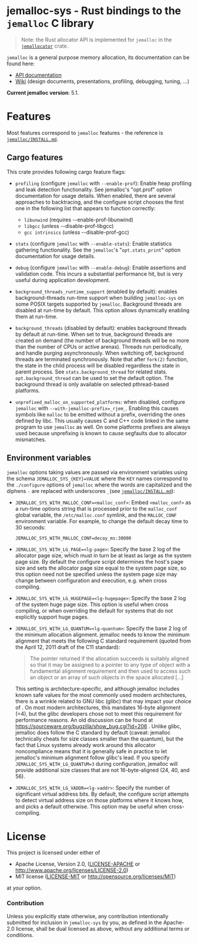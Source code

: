 # jemalloc-sys - Rust bindings to the `jemalloc` C library

> Note: the Rust allocator API is implemented for `jemalloc` in the
> [`jemallocator`](https://crates.io/crates/jemallocator) crate.

`jemalloc` is a general purpose memory allocation, its documentation
 can be found here:

* [API documentation][jemalloc_docs]
* [Wiki][jemalloc_wiki] (design documents, presentations, profiling, debugging, tuning, ...)

[jemalloc_docs]: http://jemalloc.net/jemalloc.3.html
[jemalloc_wiki]: https://github.com/jemalloc/jemalloc/wiki

**Current jemalloc version**: 5.1.

[jemalloc_docs]: http://jemalloc.net/jemalloc.3.html
[jemalloc_wiki]: https://github.com/jemalloc/jemalloc/wiki

# Features

Most features correspond to `jemalloc` features - the reference is
[`jemalloc/INSTALL.md`][jemalloc_install].

## Cargo features

This crate provides following cargo feature flags:

* `profiling` (configure `jemalloc` with `--enable-prof`): Enable heap profiling
  and leak detection functionality. See jemalloc's "opt.prof" option
  documentation for usage details. When enabled, there are several approaches to
  backtracing, and the configure script chooses the first one in the following
  list that appears to function correctly:

  * `libunwind` (requires --enable-prof-libunwind)
  * `libgcc` (unless --disable-prof-libgcc)
  * `gcc intrinsics` (unless --disable-prof-gcc)

* `stats` (configure `jemalloc` with `--enable-stats`): Enable statistics
  gathering functionality. See the `jemalloc`'s "`opt.stats_print`" option
  documentation for usage details.
  
* `debug` (configure `jemalloc` with `--enable-debug`): Enable assertions and
  validation code. This incurs a substantial performance hit, but is very useful
  during application development.
  
* `background_threads_runtime_support` (enabled by default): enables
  background-threads run-time support when building `jemalloc-sys` on some POSIX
  targets supported by `jemalloc`. Background threads are disabled at run-time
  by default. This option allows dynamically enabling them at run-time.

* `background_threads` (disabled by default): enables background threads by
  default at run-time. When set to true, background threads are created on
  demand (the number of background threads will be no more than the number of
  CPUs or active arenas). Threads run periodically, and handle purging
  asynchronously. When switching off, background threads are terminated
  synchronously. Note that after `fork(2)` function, the state in the child
  process will be disabled regardless the state in parent process. See
  `stats.background_thread` for related stats. `opt.background_thread` can be
  used to set the default option. The background thread is only available on
  selected pthread-based platforms.

* `unprefixed_malloc_on_supported_platforms`: when disabled, configure
  `jemalloc` with `--with-jemalloc-prefix=_rjem_`. Enabling this causes symbols
  like `malloc` to be emitted without a prefix, overriding the ones defined by
  libc. This usually causes C and C++ code linked in the same program to use
  `jemalloc` as well. On some platforms prefixes are always used because
  unprefixing is known to cause segfaults due to allocator mismatches.

## Environment variables

`jemalloc` options taking values are passed via environment variables using the
schema `JEMALLOC_SYS_{KEY}=VALUE` where the `KEY` names correspond to the
`./configure` options of `jemalloc` where the words are capitalized and the
diphens `-` are replaced with underscores `_`(see
[`jemalloc/INSTALL.md`][jemalloc_install]):

* `JEMALLOC_SYS_WITH_MALLOC_CONF=<malloc_conf>`: Embed `<malloc_conf>` as a
  run-time options string that is processed prior to the `malloc_conf` global
  variable, the `/etc/malloc.conf` symlink, and the `MALLOC_CONF` environment
  variable. For example, to change the default decay time to 30 seconds:
  
  ```
  JEMALLOC_SYS_WITH_MALLOC_CONF=decay_ms:30000
  ```

* `JEMALLOC_SYS_WITH_LG_PAGE=<lg-page>`: Specify the base 2 log of the allocator
  page size, which must in turn be at least as large as the system page size. By
  default the configure script determines the host's page size and sets the
  allocator page size equal to the system page size, so this option need not be
  specified unless the system page size may change between configuration and
  execution, e.g. when cross compiling.
  
* `JEMALLOC_SYS_WITH_LG_HUGEPAGE=<lg-hugepage>`: Specify the base 2 log of the
  system huge page size. This option is useful when cross compiling, or when
  overriding the default for systems that do not explicitly support huge pages.
  
  
* `JEMALLOC_SYS_WITH_LG_QUANTUM=<lg-quantum>`: Specify the base 2 log of the
  minimum allocation alignment. jemalloc needs to know the minimum alignment
  that meets the following C standard requirement (quoted from the April 12,
  2011 draft of the C11 standard):
  
  > The pointer returned if the allocation succeeds is suitably aligned so that
  > it may be assigned to a pointer to any type of object with a fundamental
  > alignment requirement and then used to access such an object or an array of
  > such objects in the space allocated [...]

  This setting is architecture-specific, and although jemalloc includes known
  safe values for the most commonly used modern architectures, there is a
  wrinkle related to GNU libc (glibc) that may impact your choice of . On most
  modern architectures, this mandates 16-byte alignment (=4), but the glibc
  developers chose not to meet this requirement for performance reasons. An old
  discussion can be found at https://sourceware.org/bugzilla/show_bug.cgi?id=206
  . Unlike glibc, jemalloc does follow the C standard by default (caveat:
  jemalloc technically cheats for size classes smaller than the quantum), but
  the fact that Linux systems already work around this allocator noncompliance
  means that it is generally safe in practice to let jemalloc's minimum
  alignment follow glibc's lead. If you specify `JEMALLOC_SYS_WITH_LG_QUANTUM=3`
  during configuration, jemalloc will provide additional size classes that are
  not 16-byte-aligned (24, 40, and 56).

* `JEMALLOC_SYS_WITH_LG_VADDR=<lg-vaddr>`: Specify the number of significant
  virtual address bits. By default, the configure script attempts to detect
  virtual address size on those platforms where it knows how, and picks a
  default otherwise. This option may be useful when cross-compiling.

[jemalloc_install]: https://github.com/jemalloc/jemalloc/blob/dev/INSTALL.md#advanced-configuration

# License

This project is licensed under either of

 * Apache License, Version 2.0, ([LICENSE-APACHE](LICENSE-APACHE) or
   http://www.apache.org/licenses/LICENSE-2.0)
 * MIT license ([LICENSE-MIT](LICENSE-MIT) or
   http://opensource.org/licenses/MIT)

at your option.

### Contribution

Unless you explicitly state otherwise, any contribution intentionally submitted
for inclusion in `jemalloc-sys` by you, as defined in the Apache-2.0 license,
shall be dual licensed as above, without any additional terms or conditions.
